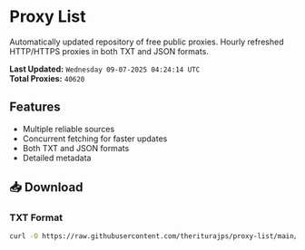 # Proxy List

Automatically updated repository of free public proxies. Hourly refreshed HTTP/HTTPS proxies in both TXT and JSON formats.

**Last Updated:** `Wednesday 09-07-2025 04:24:14 UTC`  
**Total Proxies:** `40620`

## Features
- Multiple reliable sources
- Concurrent fetching for faster updates
- Both TXT and JSON formats
- Detailed metadata

## 📥 Download

### TXT Format
```bash
curl -O https://raw.githubusercontent.com/theriturajps/proxy-list/main/proxies.txt